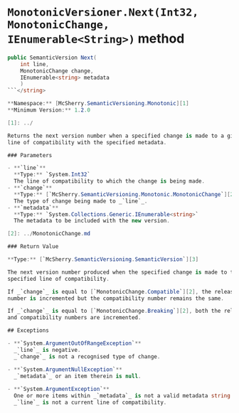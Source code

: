 # `MonotonicVersioner.Next(Int32, MonotonicChange, IEnumerable<String>)` method

```c#
public SemanticVersion Next(
    int line,
    MonotonicChange change,
    IEnumerable<string> metadata
    )
```</string>

**Namespace:** [McSherry.SemanticVersioning.Monotonic][1]  
**Minimum Version:** 1.2.0

[1]: ../

Returns the next version number when a specified change is made to a given
line of compatibility with the specified metadata.

### Parameters

- **`line`**  
  **Type:** `System.Int32`  
  The line of compatibility to which the change is being made.
- **`change`**  
  **Type:** [`McSherry.SemanticVersioning.Monotonic.MonotonicChange`][2]  
  The type of change being made to _`line`_.
- **`metadata`**  
  **Type:** `System.Collections.Generic.IEnumerable<string>`  
  The metadata to be included with the new version.

[2]: ../MonotonicChange.md

### Return Value

**Type:** [`McSherry.SemanticVersioning.SemanticVersion`][3]

The next version number produced when the specified change is made to the
specified line of compatibility.

If _`change`_ is equal to [`MonotonicChange.Compatible`][2], the release
number is incremented but the compatibility number remains the same.

If _`change`_ is equal to [`MonotonicChange.Breaking`][2], both the release
and compatibility numbers are incremented.

## Exceptions

- **`System.ArgumentOutOfRangeException`**  
  _`line`_ is negative.  
  _`change`_ is not a recognised type of change.

- **`System.ArgumentNullException`**  
  _`metadata`_ or an item therein is null.
  
- **`System.ArgumentException`**  
  One or more items within _`metadata`_ is not a valid metadata string.  
  _`line`_ is not a current line of compatibility.